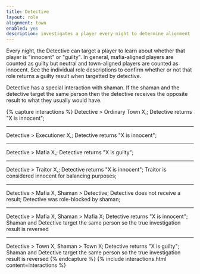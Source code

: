 ```yaml
---
title: Detective
layout: role
alignment: town
enabled: yes
description: investigates a player every night to determine alignment
---
```

 
Every night, the Detective can target a player to learn about whether that player is "innocent" or "guilty". In general, mafia-aligned players are counted as guilty but neutral and town-aligned players are counted as innocent. See the individual role descriptions to confirm whether or not that role returns a guilty result when targetted by detective.

Detective has a special interaction with shaman. If the shaman and the detective target the same person then the detective receives the opposite result to what they usually would have.

{% capture interactions %}
Detective > Ordinary Town X,;
Detective returns "X is innocent";

---
Detective > Executioner X,;
Detective returns "X is innocent";

---
Detective > Mafia X,;
Detective returns "X is guilty";

---
Detective > Traitor X,;
Detective returns "X is innocent";
Traitor is considered innocent for balancing purposes;

---
Detective > Mafia X, Shaman > Detective;
Detective does not receive a result;
Detective was role-blocked by shaman;

---
Detective > Mafia X, Shaman > Mafia X;
Detective returns "X is innocent";
Shaman and Detective target the same person so the true investigation result is reversed

---
Detective > Town X, Shaman > Town X;
Detective returns "X is guilty";
Shaman and Detective target the same person so the true investigation result is reversed
{% endcapture %}
{% include interactions.html content=interactions %}
